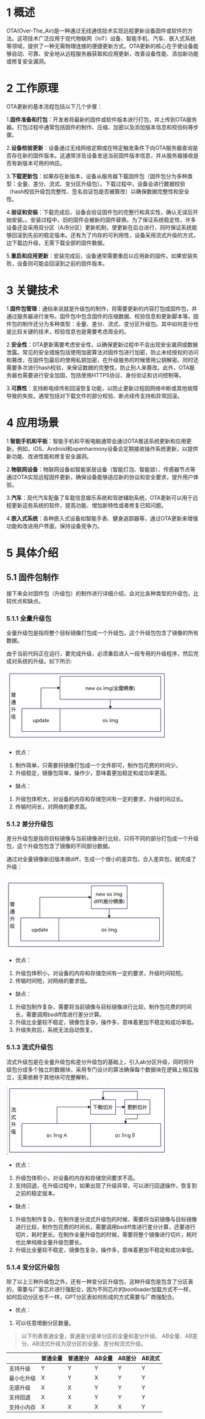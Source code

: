 # 1 概述

OTA(Over-The_Air)是一种通过无线通信技术实现远程更新设备固件或软件的方法。这项技术广泛应用于现代物联网（IoT）设备、智能手机、汽车、嵌入式系统等领域，提供了一种无需物理连接的便捷更新方式。OTA更新的核心在于使设备能够自动、可靠、安全地从远程服务器获取和应用更新，改善设备性能、添加新功能或修复安全漏洞。

# 2 工作原理

OTA更新的基本流程包括以下几个步骤：

1.**固件准备和打包**：开发者将最新的固件或软件版本进行打包，并上传到OTA服务器。打包过程中通常包括固件的制作、压缩、加密以及添加版本信息和校验码等步骤。

2.**设备检验更新**：设备通过无线网络定期或在特定触发条件下向OTA服务器查询是否存在新的固件版本。这通常涉及设备发送当前固件版本信息，并从服务器接收是否有新版本可用的响应。

3.**下载更新包**：如果存在新版本，设备从服务器下载固件包（固件包分为多种类型：全量、差分、流式、变分区升级包）。下载过程中，设备会进行数据校验（hash校验升级包完整性、签名验证包是否被篡改）以确保数据完整性和安全性。

4.**验证和安装**：下载完成后，设备会验证固件包的完整行和真实性，确认无误后开始安装。。安装过程中，旧的固件会被新的固件替换。为了保证系统稳定性，许多设备还会采用双分区（A/B分区）更新机制，使更新在后台进行，同时保证系统能够回滚到先前的稳定版本。还有为了内存的可利用性，设备采用流式升级的方式，边下载边升级，无需下载全部的固件数据。

5.**重启和应用更新**：安装完成后，设备通常需要重启以应用新的固件。如果安装失败，设备则可能会回滚到之前的固件版本。

# 3 关键技术

1.**固件包管理**：通俗来说就是升级包的制作，将需要更新的内容打包成固件包，并通过服务器进行发布。固件包中包含固件的压缩数据、校验信息和更新脚本等。固件包的制作还分为多种类型：全量、差分、流式、变分区升级包。其中如何差分也是比较关键的技术，校验信息也是需要考虑周全的。

2.**安全性**：OTA更新需要考虑安全性，以确保更新过程中不会出现安全漏洞或数据泄露。常见的安全措施包括使用加密算法对固件包进行加密，防止未经授权的访问和篡改，在固件包最后的使用私钥加密，在升级服务的时候使用公钥解密。同时还需要多次进行hash校验，来保证数据的完整性，防止别人来篡改。此外，OTA服务器也需要进行安全加固，包括使用HTTPS协议、身份验证和访问控制等。

3.**可靠性**：支持断电续传和回滚恢复功能，以防止更新过程因网络中断或其他故障导致的失败。通常包括对下载文件的部分校验、断点续传支持和异常回滚。

# 4 应用场景

1.**智能手机和平板**：智能手机和平板电脑通常会通过OTA推送系统更新和应用更新。例如，iOS、Android和openharmony设备会定期接收操作系统更新，以提供新功能、改进性能和修复安全漏洞。

2.**物联网设备**：物联网设备如智能家居设备（智能灯泡、智能锁）、传感器节点等通过OTA实现远程固件更新，确保设备能够适应新的协议和安全要求，提升用户体验。

3.**汽车**：现代汽车配备了车载信息娱乐系统和驾驶辅助系统，OTA更新可以用于远程更新这些系统的软件，提高功能、增加新特性或者修复已知问题。

4.**嵌入式系统**：各种嵌入式设备如智能手表、健身追踪器等，通过OTA更新来增强功能和改进用户界面，保持设备竞争力。

# 5 具体介绍

## 5.1 固件包制作

接下来会对固件包（升级包）的制作进行详细介绍，会对比各种类型的升级包，比较优点和缺点。

### 5.1.1 全量升级包

全量升级包是指将整个目标镜像打包成一个升级包，这个升级包包含了镜像的所有数据。

由于当前代码正在运行，要完成升级，必须重启进入一段专用的升级程序，然后完成对系统的升级。如下所示: 

![本地路径1](image/全量.png "全量")

- 优点：

1. 制作简单，只需要将镜像打包成一个文件即可，制作包花费的时间少。
2. 升级稳定，镜像包简单，操作少，意味着更加稳定和成功率更高。

- 缺点：

1. 升级包体积大，对设备的内存和存储空间有一定的要求，升级时间过长。
2. 传输时间长，对网络的要求高。

### 5.1.2 差分升级包

差分升级包是指将目标镜像与当前镜像进行比较，只将不同的部分打包成一个升级包，这个升级包包含了镜像的不同部分数据。

通过对全量镜像新旧版本做diff，生成一个很小的差异包，合入差异包，就完成了升级：

![本地路径1](image/差分.png "差分")

- 优点：

1. 升级包体积小，对设备的内存和存储空间有一定的要求，升级时间较短。
2. 传输时间短，对网络的要求低。

- 缺点：

1. 升级包制作复杂，需要将当前镜像与目标镜像进行比较，制作包花费的时间长，需要调用bsdiff库进行差分计算。
2. 升级比全量较不稳定，镜像包复杂，操作多，意味着更加不稳定和成功率低。
3. 升级失败后，系统无法自动恢复。

### 5.1.3 流式升级包

流式升级包是在全量升级包和差分升级包的基础上，引入ab分区升级，同时将升级包分成多个独立的数据块，采用专门设计的算法确保每个数据块在逻辑上相互独立，无需依赖于其他块可完整解析。

![本地路径1](image/流式.png "流式")

- 优点：

1. 升级包体积小，对设备的内存和存储空间要求不高。
2. 支持回退，在升级过程中，如果出现了升级异常，可以进行回退操作，恢复到之前的稳定版本。

- 缺点：

1. 升级包制作复杂，在制作差分流式升级包的时候，需要将当前镜像与目标镜像进行比较，制作包花费的时间长，需要调用bsdiff库进行差分计算，还要进行切片，耗时更长。在制作全量升级包的时候，需要将整个镜像进行切片，耗时也比单纯做全量升级包要长。
2. 升级比全量较不稳定，镜像包复杂，操作多，意味着更加不稳定和成功率低。

### 5.1.4 变分区升级包

除了以上三种升级包之外，还有一种变分区升级包，这种升级包是包含了分区表的，需要与厂家芯片进行强配合，因为不同芯片的bootloader加载方式不一样，如何启动分区也不一样，GPT分区表如何形成的方式需要与厂商强配合。

- 优点：

1. 可以任意增删分区数量。

> 以下列表普通全量，普通差分是单分区的全量和差分升级。
> AB全量、AB差分、AB流式升级为双分区的全量、差分和流式升级。

|            | 普通全量 | 普通差分 | AB全量 | AB差分 | AB流式 |
|-----------|----------|---------|--------|--------|--------|
|支持升级| Y | Y | Y | Y | Y |
|最小化升级| X | Y | X | Y | Y |
|无感升级| X | X | Y | Y | Y |
|支持回退| X | X | Y | Y | Y |
|支持小内存| X | X | X | X | Y |
